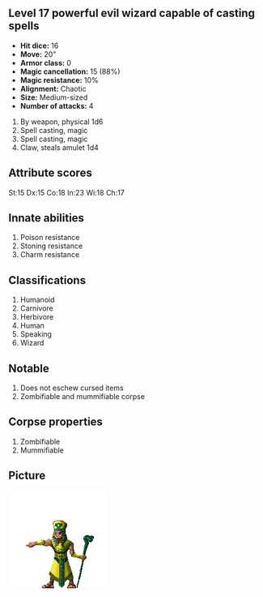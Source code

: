 ## Level 17 powerful evil wizard capable of casting spells

- **Hit dice:** 16
- **Move:** 20"
- **Armor class:** 0
- **Magic cancellation:** 15 (88%)
- **Magic resistance:** 10%
- **Alignment:** Chaotic
- **Size:** Medium-sized
- **Number of attacks:** 4
1. By weapon, physical 1d6
2. Spell casting, magic
3. Spell casting, magic
4. Claw, steals amulet 1d4

## Attribute scores

St:15 Dx:15 Co:18 In:23 Wi:18 Ch:17

## Innate abilities

1. Poison resistance
2. Stoning resistance
3. Charm resistance

## Classifications

1. Humanoid
2. Carnivore
3. Herbivore
4. Human
5. Speaking
6. Wizard

## Notable

1. Does not eschew cursed items
2. Zombifiable and mummifiable corpse

## Corpse properties

1. Zombifiable
2. Mummifiable

## Picture

![Thoth Amon](https://github.com/hyvanmielenpelit/GnollHackTileSet/blob/main/Monsters/thoth_amon/thoth_amon.png?raw=true)
